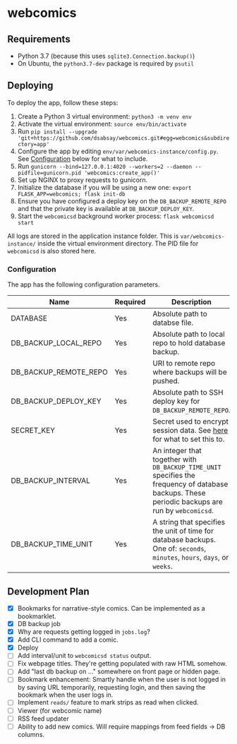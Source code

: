 # webcomics

## Requirements
* Python 3.7 (because this uses `sqlite3.Connection.backup()`)
* On Ubuntu, the `python3.7-dev` package is required by `psutil`

## Deploying
To deploy the app, follow these steps:
1. Create a Python 3 virtual environment: `python3 -m venv env`
2. Activate the virtual environment: `source env/bin/activate`
2. Run `pip install --upgrade 'git+https://github.com/dsabsay/webcomics.git#egg=webcomics&subdirectory=app'`
3. Configure the app by editing `env/var/webcomics-instance/config.py`. See [Configuration](#configuration) below for what to include.
4. Run `gunicorn --bind=127.0.0.1:4020 --workers=2 --daemon --pidfile=gunicorn.pid 'webcomics:create_app()'`
5. Set up NGINX to proxy requests to gunicorn.
6. Initialize the database if you will be using a new one: `export FLASK_APP=webcomics; flask init-db`
6. Ensure you have configured a deploy key on the `DB_BACKUP_REMOTE_REPO` and that the private key is available at `DB_BACKUP_DEPLOY_KEY`.
7. Start the `webcomicsd` background worker process: `flask webcomicsd start`

All logs are stored in the application instance folder. This is `var/webcomics-instance/` inside the virtual environment directory. The PID file for `webcomicsd` is also stored here.

### Configuration
The app has the following configuration parameters.

| Name                  | Required | Description                                                                                                                                           | Example                                     |
|-----------------------|----------|------------------------------------------------------------------------------------------------------------------------------------------------------------------------------------------------------------------------------|---------------------------------------------|
| DATABASE              | Yes      | Absolute path to databse file.                                                                                                                        | "/home/myuser/webcomics/db.sqlite"          |
| DB_BACKUP_LOCAL_REPO  | Yes      | Absolute path to local repo to hold database backup.                                                                                                  | "/home/myuser/webcomics/db"                 |
| DB_BACKUP_REMOTE_REPO | Yes      | URI to remote repo where backups will be pushed.                                                                                                      | "git@github.com:dsabsay/test-db-backup.git" |
| DB_BACKUP_DEPLOY_KEY  | Yes      | Absolute path to SSH deploy key for `DB_BACKUP_REMOTE_REPO`.                                                                                          | "/home/myuser/.ssh/test_deploy_key_rsa"     |
| SECRET_KEY            | Yes      | Secret used to encrypt session data. See [here](https://flask.palletsprojects.com/en/1.1.x/quickstart/#sessions) for what to set this to.           | "209rj*$&h41o2i4sakfjas1238asdfj"           |
| DB_BACKUP_INTERVAL    | Yes      | An integer that together with `DB_BACKUP_TIME_UNIT` specifies the frequency of database backups. These periodic backups are run by `webcomicsd`. | 10                                          |
| DB_BACKUP_TIME_UNIT   | Yes      | A string that specifies the unit of time for database backups. One of: `seconds`, `minutes`, `hours`, `days`, or `weeks`.                  | "days"                                      |


## Development Plan
- [x] Bookmarks for narrative-style comics. Can be implemented as a bookmarklet.
- [x] DB backup job
- [x] Why are requests getting logged in `jobs.log`?
- [x] Add CLI command to add a comic.
- [x] Deploy
- [ ] Add interval/unit to `webcomicsd status` output.
- [ ] Fix webpage titles. They're getting populated with raw HTML somehow.
- [ ] Add "last db backup on ..." somewhere on front page or hidden page.
- [ ] Bookmark enhancement: Smartly handle when the user is not logged in by saving URL temporarily, requesting login, and then saving the bookmark when the user logs in.
- [ ] Implement `reads/` feature to mark strips as read when clicked.
- [ ] Viewer (for webcomic name)
- [ ] RSS feed updater
- [ ] Ability to add new comics. Will require mappings from feed fields -> DB columns.
